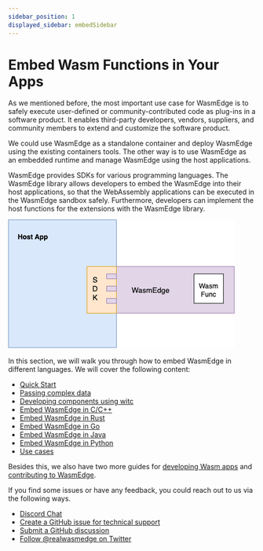 ```yaml
---
sidebar_position: 1
displayed_sidebar: embedSidebar
---
```


# Embed Wasm Functions in Your Apps

As we mentioned before, the most important use case for WasmEdge is to safely execute user-defined or community-contributed code as plug-ins in a software product. It enables third-party developers, vendors, suppliers, and community members to extend and customize the software product.

We could use WasmEdge as a standalone container and deploy WasmEdge using the existing containers tools. The other way is to use WasmEdge as an embedded runtime and manage WasmEdge using the host applications.

WasmEdge provides SDKs for various programming languages. The WasmEdge library allows developers to embed the WasmEdge into their host applications, so that the WebAssembly applications can be executed in the WasmEdge sandbox safely. Furthermore, developers can implement the host functions for the extensions with the WasmEdge library.

![Embeded architecture](embed_arch.png)

In this section, we will walk you through how to embed WasmEdge in different languages. We will cover the following content:

- [Quick Start](../category/quick-start)
- [Passing complex data](../category/passing-complex-data)
- [Developing components using witc](./witc)
- [Embed WasmEdge in C/C++](../category/c-sdk-for-embedding-wasm-functions)
- [Embed WasmEdge in Rust](../category/rust-sdk-for-embedding-wasm-functions)
- [Embed WasmEdge in Go](../category/go-sdk-for-embedding-wasm-functions)
- [Embed WasmEdge in Java](../category/java-sdk-for-embedding-wasm-functions)
- [Embed WasmEdge in Python](../category/python-sdk-for-embedding-wasm-functions)
- [Use cases](../category/use-cases)

Besides this, we also have two more guides for [developing Wasm apps](/develop/overview) and [contributing to WasmEdge](/contribute/overview).

If you find some issues or have any feedback, you could reach out to us via the following ways.

- [Discord Chat](https://discord.gg/U4B5sFTkFc)
- [Create a GitHub issue for technical support](https://github.com/WasmEdge/WasmEdge/issues)
- [Submit a GitHub discussion](https://github.com/WasmEdge/WasmEdge/discussions)
- [Follow @realwasmedge on Twitter](https://twitter.com/realwasmedge)

